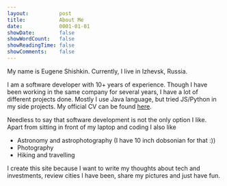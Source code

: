 ```yaml
---
layout:          post
title:           About Me
date:            0001-01-01
showDate:        false
showWordCount:   false
showReadingTime: false
showComments:    false
---
```


My name is Eugene Shishkin. Currently, I live in Izhevsk, Russia.

I am a software developer with 10+ years of experience. Though I have been working in the same company for several years, 
I have a lot of different projects done. Mostly I use Java language, but tried JS/Python in my side projects. 
My official CV can be found [here](https://eshishkin.github.io/cv/).

Needless to say that software development is not the only option I like. 
Apart from sitting in front of my laptop and coding I also like

- Astronomy and astrophotography (I have 10 inch dobsonian for that :))
- Photography
- Hiking and travelling

I create this site because I want to write my thoughts about tech and investments, 
review cities I have been, share my pictures and just have fun.  

